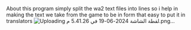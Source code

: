 About
this program simply split the wa2 text files into lines so i help in making the text we take from the game to be in form that easy to put it in translators
![Uploading ‏لقطة الشاشة 2024-06-19 في 5.41.26 م.png…]()
